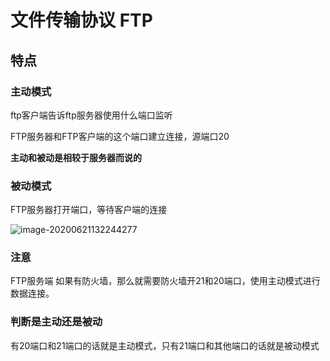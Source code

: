 

# 文件传输协议 FTP

## 特点



### 主动模式

ftp客户端告诉ftp服务器使用什么端口监听

FTP服务器和FTP客户端的这个端口建立连接，源端口20





**主动和被动是相较于服务器而说的**

### 被动模式

FTP服务器打开端口，等待客户端的连接

![image-20200621132244277](C:\Users\20924\AppData\Roaming\Typora\typora-user-images\image-20200621132244277.png)

### 注意

FTP服务端 如果有防火墙，那么就需要防火墙开21和20端口，使用主动模式进行数据连接。



### 判断是主动还是被动

有20端口和21端口的话就是主动模式，只有21端口和其他端口的话就是被动模式



